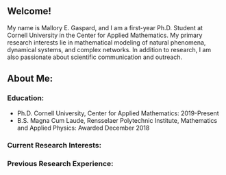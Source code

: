 ## Welcome!

My name is Mallory E. Gaspard, and I am a first-year Ph.D. Student at Cornell University in the Center for Applied Mathematics. My primary research interests lie in mathematical modeling of natural phenomena, dynamical systems, and complex networks. In addition to research, I am also passionate about scientific communication and outreach. 

## About Me:
### Education: 

- Ph.D. Cornell University, Center for Applied Mathematics: 2019-Present
- B.S. Magna Cum Laude, Rensselaer Polytechnic Institute, Mathematics and Applied Physics: Awarded December 2018

### Current Research Interests:

### Previous Research Experience:





